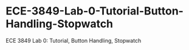# ECE-3849-Lab-0-Tutorial-Button-Handling-Stopwatch
ECE 3849 Lab 0: Tutorial, Button Handling, Stopwatch
